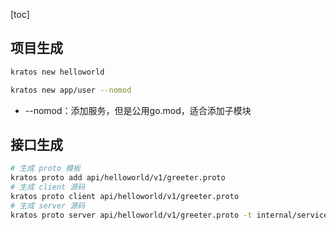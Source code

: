 [toc]

## 项目生成

```bash
kratos new helloworld

kratos new app/user --nomod
```

* --nomod：添加服务，但是公用go.mod，适合添加子模块

## 接口生成

```bash
# 生成 proto 模板
kratos proto add api/helloworld/v1/greeter.proto
# 生成 client 源码
kratos proto client api/helloworld/v1/greeter.proto
# 生成 server 源码
kratos proto server api/helloworld/v1/greeter.proto -t internal/service
```

